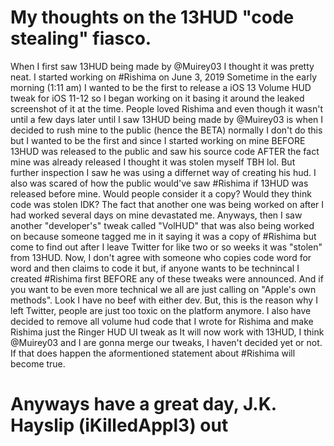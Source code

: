 # My thoughts on the 13HUD "code stealing" fiasco.

When I first saw 13HUD being made by @Muirey03 I thought it was pretty
neat. I started working on \#Rishima on June 3, 2019 Sometime in the
early morning (1:11 am) I wanted to be the first to release a iOS 13
Volume HUD tweak for iOS 11-12 so I began working on it basing it around
the leaked screenshot of it at the time. People loved Rishima and even
though it wasn't until a few days later until I saw 13HUD being made by
@Muirey03 is when I decided to rush mine to the public (hence the BETA)
normally I don't do this but I wanted to be the first and since I
started working on mine BEFORE 13HUD was released to the public and saw
his source code AFTER the fact mine was already released I thought it
was stolen myself TBH lol. But further inspection I saw he was using a
differnet way of creating his hud. I also was scared of how the public
would've saw \#Rishima if 13HUD was released before mine. Would people
consider it a copy? Would they think code was stolen IDK? The fact that
another one was being worked on after I had worked several days on mine
devastated me. Anyways, then I saw another "developer's" tweak called
"VolHUD" that was also being worked on because someone tagged me in it
saying it was a copy of \#Rishima but come to find out after I leave
Twitter for like two or so weeks it was "stolen" from 13HUD. Now, I
don't agree with someone who copies code word for word and then claims
to code it but, if anyone wants to be technincal I created \#Rishima
first BEFORE any of these tweaks were announced. And if you want to be
even more technical we all are just calling on "Apple's own methods".
Look I have no beef with either dev. But, this is the reason why I left
Twitter, people are just too toxic on the platform anymore. I also have
decided to remove all volume hud code that I wrote for Rishima and make
Rishima just the Ringer HUD UI tweak as It will now work with 13HUD, I
think @Muirey03 and I are gonna merge our tweaks, I haven't decided yet
or not. If that does happen the aformentioned statement about \#Rishima
will become true. 
# Anyways have a great day, J.K. Hayslip (iKilledAppl3) out
